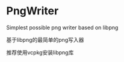 PngWriter
=========

Simplest possible png writer based on libpng

基于libpng的最简单的png写入器

推荐使用vcpkg安装libpng库
